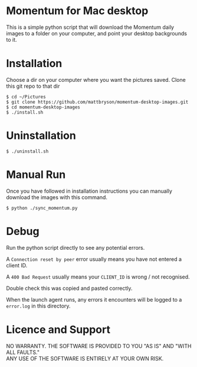 # Momentum for Mac desktop
This is a simple python script that will download the Momentum daily images to a folder on your computer, and point your desktop backgrounds to it.

# Installation
Choose a dir on your computer where you want the pictures saved.
Clone this git repo to that dir

    $ cd ~/Pictures
    $ git clone https://github.com/mattbryson/momentum-desktop-images.git
    $ cd momentum-desktop-images
    $ ./install.sh

# Uninstallation

    $ ./uninstall.sh


# Manual Run
Once you have followed in installation instructions you can manually download the images with this command.

    $ python ./sync_momentum.py

# Debug
Run the python script directly to see any potential errors.  

A `Connection reset by peer` error usually means you have not entered a client ID.

A `400 Bad Request` usually means your `CLIENT_ID` is wrong / not recognised.

Double check this was copied and pasted correctly.

When the launch agent runs, any errors it encounters will be logged to a `error.log` in this directory.

# Licence and Support
NO WARRANTY. THE SOFTWARE IS PROVIDED TO YOU "AS IS" AND "WITH ALL FAULTS."  
ANY USE OF THE SOFTWARE IS ENTIRELY AT YOUR OWN RISK.
